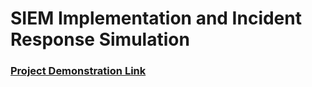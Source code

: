 <h1>SIEM Implementation and Incident Response Simulation</h1>

 ### [Project Demonstration Link](https://jeremiaheze.github.io/BruteAttackDetect.github.io/)

